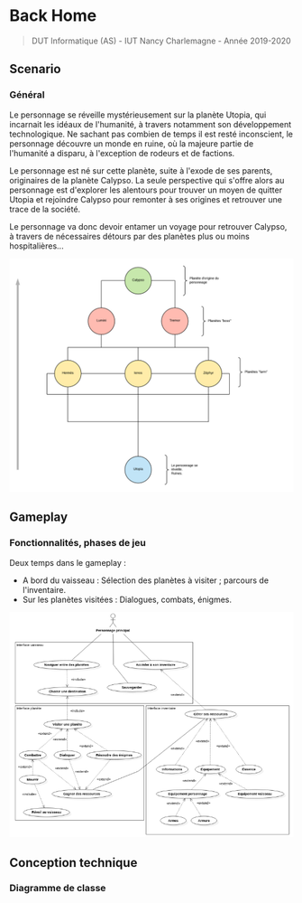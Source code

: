 # Back Home #

> DUT Informatique (AS) - 
> IUT Nancy Charlemagne - 
> Année 2019-2020

## Scenario ##

### Général ###

Le personnage se réveille mystérieusement sur la planète Utopia, qui incarnait les idéaux de l'humanité, à travers notamment son développement technologique. Ne sachant pas combien de temps il est resté inconscient, le personnage découvre un monde en ruine, où la majeure partie de l'humanité a disparu, à l'exception de rodeurs et de factions.

Le personnage est né sur cette planète, suite à l'exode de ses parents, originaires de la planète Calypso. La seule perspective qui s'offre alors au personnage est d'explorer les alentours pour trouver un moyen de quitter Utopia et rejoindre Calypso pour remonter à ses origines et retrouver une trace de la société.

Le personnage va donc devoir entamer un voyage pour retrouver Calypso, à travers de nécessaires détours par des planètes plus ou moins hospitalières...

![cartographie_planetes](doc/cartographie_planetes.png)

## Gameplay ##

### Fonctionnalités, phases de jeu ###

Deux temps dans le gameplay :

- A bord du vaisseau : Sélection des planètes à visiter ; parcours de l'inventaire.
- Sur les planètes visitées : Dialogues, combats, énigmes.

![diagramme_uml](uml/use_case_diagram.png)

## Conception technique ##

### Diagramme de classe ###